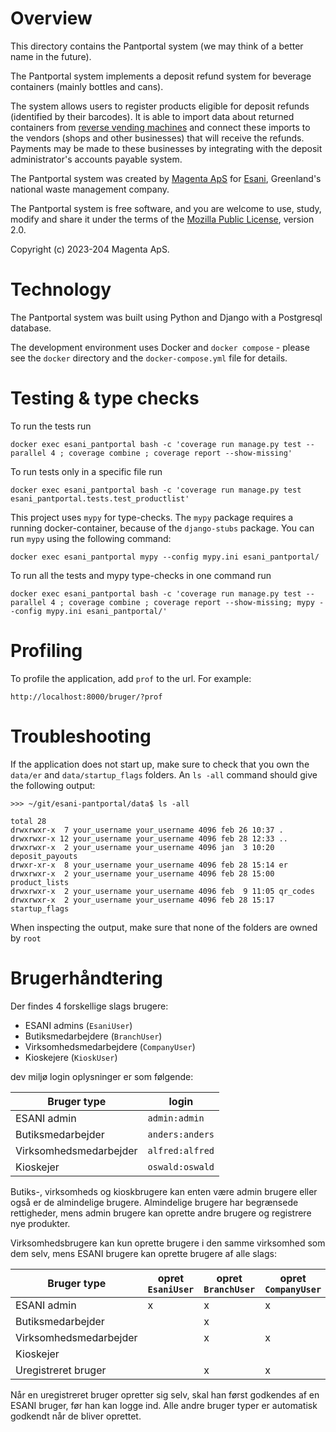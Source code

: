 <!--
SPDX-FileCopyrightText: 2023 Magenta ApS <info@magenta.dk>

SPDX-License-Identifier: MPL-2.0
-->

# Overview

This directory contains the Pantportal system  (we may think of a better
name in the future).

The Pantportal system implements a deposit refund system for beverage
containers (mainly bottles and cans).

The system allows users to register products eligible for deposit
refunds (identified by their barcodes). It is able to import data about
returned containers from
[reverse vending machines](https://en.wikipedia.org/wiki/Reverse_vending_machine)
and connect these imports to the vendors (shops and other businesses) that will
receive the refunds. Payments may be made to these businesses by integrating
with the deposit administrator's accounts payable system.

The Pantportal system was created by [Magenta ApS](https://www.magenta.dk/)
for [Esani](https://esani.gl/), Greenland's national waste management company.

The Pantportal system is free software, and you are welcome to use,
study, modify and share it under the terms of the
[Mozilla Public License](https://www.mozilla.org/en-US/MPL/2.0/), version 2.0.

Copyright (c) 2023-204 Magenta ApS.

# Technology

The Pantportal system was built using Python and Django with a
Postgresql database.

The development environment uses Docker and `docker compose` - please
see the `docker` directory and the `docker-compose.yml` file for
details.


# Testing & type checks
To run the tests run
```
docker exec esani_pantportal bash -c 'coverage run manage.py test --parallel 4 ; coverage combine ; coverage report --show-missing'
```

To run tests only in a specific file run
```
docker exec esani_pantportal bash -c 'coverage run manage.py test esani_pantportal.tests.test_productlist'
```

This project uses `mypy` for type-checks. The `mypy` package requires a running
docker-container, because of the `django-stubs` package. You can run `mypy` using the
following command:
```
docker exec esani_pantportal mypy --config mypy.ini esani_pantportal/
```

To run all the tests and mypy type-checks in one command run
```
docker exec esani_pantportal bash -c 'coverage run manage.py test --parallel 4 ; coverage combine ; coverage report --show-missing; mypy --config mypy.ini esani_pantportal/'
```


# Profiling
To profile the application, add `prof` to the url. For example:
```
http://localhost:8000/bruger/?prof
```

# Troubleshooting
If the application does not start up, make sure to check that you own the `data/er` and
`data/startup_flags` folders. An `ls -all` command should give the following output:

```
>>> ~/git/esani-pantportal/data$ ls -all

total 28
drwxrwxr-x  7 your_username your_username 4096 feb 26 10:37 .
drwxrwxr-x 12 your_username your_username 4096 feb 28 12:33 ..
drwxrwxr-x  2 your_username your_username 4096 jan  3 10:20 deposit_payouts
drwxr-xr-x  8 your_username your_username 4096 feb 28 15:14 er
drwxrwxr-x  2 your_username your_username 4096 feb 28 15:00 product_lists
drwxrwxr-x  2 your_username your_username 4096 feb  9 11:05 qr_codes
drwxrwxr-x  2 your_username your_username 4096 feb 28 15:17 startup_flags
```

When inspecting the output, make sure that none of the folders are owned by `root`

# Brugerhåndtering
Der findes 4 forskellige slags brugere:
- ESANI admins (`EsaniUser`)
- Butiksmedarbejdere (`BranchUser`)
- Virksomhedsmedarbejdere (`CompanyUser`)
- Kioskejere (`KioskUser`)

dev miljø login oplysninger er som følgende:

| Bruger type             | login            |
|-------------------------|------------------|
| ESANI admin             | `admin:admin`    |
| Butiksmedarbejder       | `anders:anders`  |
| Virksomhedsmedarbejder  | `alfred:alfred`  |
| Kioskejer               | `oswald:oswald`  |

Butiks-, virksomheds og kioskbrugere kan enten være admin brugere eller også er de
almindelige brugere. Almindelige brugere har begrænsede rettigheder, mens admin brugere
kan oprette andre brugere og registrere nye produkter.

Virksomhedsbrugere kan kun oprette brugere i den samme virksomhed som dem selv, mens
ESANI brugere kan oprette brugere af alle slags:

| Bruger type             | opret `EsaniUser` | opret `BranchUser` | opret `CompanyUser` | opret `KioskUser` |
|-------------------------|---|---|----|----|
| ESANI admin             | x | x | x  | x  |
| Butiksmedarbejder       |   | x |    |    |
| Virksomhedsmedarbejder  |   | x | x  |    |
| Kioskejer               |   |   |    | x  |
| Uregistreret bruger     |   | x | x  | x  |

Når en uregistreret bruger opretter sig selv, skal han først godkendes af en ESANI
bruger, før han kan logge ind. Alle andre bruger typer er automatisk godkendt når de
bliver oprettet.


